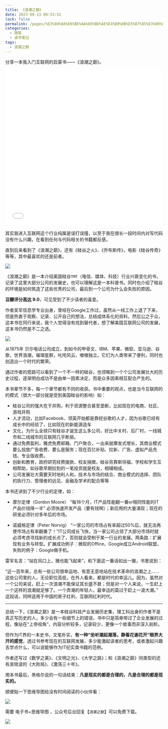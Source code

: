 ```yaml
---
title: 《浪潮之巅》
date: 2023-08-23 00:53:51
lock: false
permalink: /pages/%E3%80%8A%E6%B5%AA%E6%BD%AE%E4%B9%8B%E5%B7%85%E3%80%8B
categories:
  - 随笔
  - 读书笔记
tags:
  - 浪潮之巅
---
```

分享一本我入门互联网的启蒙书——《浪潮之巅》。

<iframe src="/pdf/《浪潮之巅》完整彩色版.pdf" width="100%" height="500" frameborder="0" > </iframe>


其实我进入互联网这个行业纯属是误打误撞，以至于我在很长一段时间内对写代码没有什么兴趣，在看到任何与代码相关的书籍都反感。

直到后来看到了《浪潮之巅》，还有《硅谷之火》、《乔布斯传》，电影《硅谷传奇》等等，其中最喜欢的还是前者。



![](https://cdn.jsdelivr.net/gh/DogerRain/image@main/img-202202image-20220217225215356.png)

《浪潮之巅》是一本介绍美国硅谷`TMT`（电信、媒体、科技）行业兴衰变化的书，记录了这里大部分公司的发展史，也可以理解这是一本科普书。同时也介绍了硅谷的环境是如何筑造了这些优秀的公司，最后到一个公司为什么会失败的原因。



**豆瓣评分高达 9.0**，可见受到了不少读者的喜爱。

作者吴军信息学专业出身，曾经在Google工作过，虽然从一线工作上退了下来，但是热衷于观察、记录、公开自己的想法，总结成体系化的资料，然后公之于众，这本书在同行来说，我个人觉得没有找到替代者，想了解美国互联网公司的发展，这本书仍然是不二之选。



![](picture/view.jpg)

从1875年 贝尔电话公司成立，到如今的甲骨文、IBM、苹果、微软、亚马逊、谷歌，世界浪潮，璀璨星群，叱咤风云，嗷嗷独立。它们为人类带来了便利，同时也创造出一个时代的繁荣。



通过作者的思路可以看到了一个不一样的硅谷，也领略到一个个公司发展壮大的历史过程，逐渐明白成功不是由单一因素决定，而是众多因素相互配合产生的。



本书章节不多，每一个章节都有不同的收获。书中重要的观点，也是当今互联网的的模式（很大一部分就是受到美国硅谷的影响）如：

- 硅谷公司的强大在于并购，利于资源整合甚至垄断，比如现在的电商、社区、游戏并购
- 人才流动，比如Facebook、领英开始都是靠挖谷歌的人才，因为谷歌已经有成长中的经验了，比如现在的新能源造车
- 文化，为什么全球只有硅谷才诞生这么多公司，好比中关村、后厂村，一线城市和二线城市的互联网几乎断层。
- 通过免费盈利，雅虎免费邮箱、门户聚合，一出来就爆发式增长，其商业模式要么投放广告收费、要么是服务；现在百亿补贴、拉新、广告、虚拟产品充钱、专业版收费。
- 创新和教育，政府研究经费拨款、校友捐赠，硅谷背靠斯坦福，学校和学生互相帮助，如谷歌早期拉到的一笔投资就是校友，相辅相成。
- 公司发展壮大需要天时地利人和，技术与市场的结合、商业模式的选择、团队的执行力、管理者的远见、金融及学术的配合等等



本书还讲到了不少行业的定律，如：

- 摩尔定律（Gordon Moore） “每18个月，IT产品性能翻一番or相同性能的IT产品价钱降一半” 必须快速开发产品（要有钱啊）；新应用的大量涌现；现在的研发必须针对多年后的市场。

- 诺威格定律（Peter Norvig） “一家公司的市场占有率超过50%后，就无法再使市场占有率翻番了！”IT公司成长飞快，当一家公司占领了大部分市场时就必须考虑寻找新的成长点了，否则就会受制于某一行业的发展。两条路：扩展现有业务与转型。扩展成功例子：微软的Office，Google成立Android联盟，失败的例子：Google做手机。

  

雷军名言：“站在风口上，猪也能飞起来”，和下面这一番话如出一辙，书里说到：

“近一百年来，总有一些公司很幸运地、有意无意地站在技术革命的浪潮之上……这些公司里的人，无论职位高低，在外人看来，都是时代的幸运儿。因为，虽然对一个公司来说，赶上一次浪潮不能保证其长盛不衰；但是对一个人来说，一生赶上一个这样的浪潮就足够了。一个弄潮的年轻人，最幸运的莫过于赶上一波大潮。” 这段话，同样适用于中国的房子红利、互联网红利时代。

---

总结一下，《浪潮之巅》是一本硅谷科技产业发展历史集，理工科出身的作者不是真正写历史的人，多少会有一些细节上的错误，书中只是简单带过了企业发展的过程，像站在“上帝视角”，内容分析较多，记录较少，更像一个故事而非深入剖析。

但作为IT界的一本史书，文笔朴实，**有一种“坐听潮起潮落，静看花谢花开”眼界大开的感觉**，透过书参考现在的互联网发展，多少能激起读者的思考，或者激起兴趣去学点什么，可以说能够作为IT纪实类书籍的范例。



作者还写过《数学之美》、《文明之光》、《大学之路》；和《浪潮之巅》同类型的还有吴晓波的《大败局》、《激荡三十年》。



用本书最后，黑格尔说的一句话结束：**凡是现实的都是合理的，凡是合理的都是现实的。**





顺便贴一下思维导图给没有时间阅读的小伙伴看：

![](https://rainyudianxx.baimuxym.cn/HelloCoder/blog/浪潮之巅.png)

需要 电子书+思维导图 ，公众号后台回复【`浪潮之巅`】可以免费下载。

![](https://rainyudianxx.baimuxym.cn/HelloCoder/blog/image-20220218004144229.png)